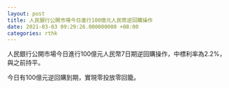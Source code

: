 ```yaml
---
layout: post
title: 人民銀行公開市場今日進行100億元人民幣逆回購操作
date: 2021-03-03 09:29:26.000000000 +08:00
categories: rthk
---
```


人民銀行公開市場今日進行100億元人民幣7日期逆回購操作，中標利率為2.2%，與之前持平。

今日有100億元逆回購到期，實現零投放零回籠。
